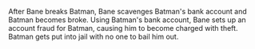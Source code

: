 After Bane breaks Batman, Bane scavenges Batman's bank account and Batman becomes broke.
Using Batman's bank account, Bane sets up an account fraud for Batman, causing him to become charged with theft. 
Batman gets put into jail with no one to bail him out.